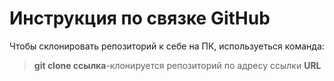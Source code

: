 # Инструкция по связке GitHub

Чтобы склонировать репозиторий к себе на ПК, используеться команда:
>**git clone ссылка**-клонируется репозиторий по адресу ссылки **URL**
